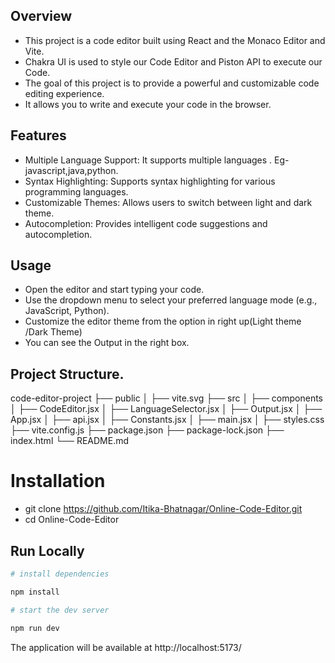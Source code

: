 ## Overview

* This project is a code editor built using React and the Monaco Editor and Vite.  
* Chakra UI is used to style our Code Editor and Piston API to execute our Code.  
* The goal of this project is to provide a powerful and customizable code editing experience.  
* It allows you to write and execute your code in the browser.  


## Features
* Multiple Language Support: It supports multiple languages . Eg- javascript,java,python.  
* Syntax Highlighting: Supports syntax highlighting for various programming languages.  
* Customizable Themes: Allows users to switch between light and dark theme.  
* Autocompletion: Provides intelligent code suggestions and autocompletion.  


## Usage
* Open the editor and start typing your code.  
* Use the dropdown menu to select your preferred language mode (e.g., JavaScript, Python).  
* Customize the editor theme from the option in right up(Light theme /Dark Theme)  
* You can see the Output in the right box.  

## Project Structure.
code-editor-project ├── public
│ ├── vite.svg
├── src
│ ├── components
│ ├── CodeEditor.jsx
│ ├── LanguageSelector.jsx
│ ├── Output.jsx
│ ├── App.jsx
│ ├── api.jsx
│ ├── Constants.jsx
│ ├── main.jsx
│ ├── styles.css
├── vite.config.js
├── package.json
├── package-lock.json
├── index.html
└── README.md

# Installation 
* git clone https://github.com/Itika-Bhatnagar/Online-Code-Editor.git  
* cd Online-Code-Editor  

## Run Locally

```bash  
# install dependencies  

npm install  

# start the dev server  

npm run dev
```
The application will be available at http://localhost:5173/


